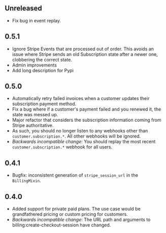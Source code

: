 Unreleased
---------------------
- Fix bug in event replay.

0.5.1
---------------------
- Ignore Stripe Events that are processed out of order. This avoids an issue where Stripe sends an old Subscription state after a newer one, clobbering the correct state.
- Admin improvements
- Add long description for Pypi

0.5.0
----------------------
- Automatically retry failed invoices when a customer updates their subscription payment method.
- Fix a bug where if a customer's payment failed and you renewed it, the state was messed up.
- Major refactor that considers the subscription information coming from Stripe authoritative.
- As such, you should no longer listen to any webhooks other than `customer.subscription.*`. All other webhooks will be ignored.
- _Backwards incompatible change_: You should replay the most recent `customer.subscription.*` webhook for all users.

0.4.1
----------------------
- Bugfix: inconsistent generation of `stripe_session_url` in the `BillingMixin`.

0.4.0
----------------------
- Added support for private paid plans. The use case would be grandfathered pricing or custom pricing for customers.
- _Backwards incompatible change_: The URL path and arguments to billing:create-checkout-session have changed.
